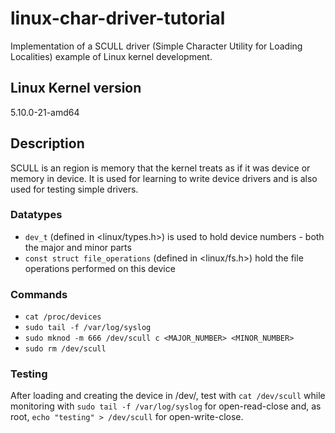# linux-char-driver-tutorial

Implementation of a SCULL driver (Simple Character Utility for Loading Localities) example of Linux kernel development.

## Linux Kernel version

5.10.0-21-amd64

## Description

SCULL is an region is memory that the kernel treats as if it was device or memory in device. It is used for learning to write device drivers and is also used for testing simple drivers.

### Datatypes

- `dev_t` (defined in <linux/types.h>) is used to hold device numbers - both the major and minor parts
- `const struct file_operations` (defined in <linux/fs.h>) hold the file operations performed on this device

### Commands

 - `cat /proc/devices` <br>
 - `sudo tail -f /var/log/syslog` <br>
 - `sudo mknod -m 666 /dev/scull c <MAJOR_NUMBER> <MINOR_NUMBER>` <br>
 - `sudo rm /dev/scull` <br>

### Testing

After loading and creating the device in /dev/, test with `cat /dev/scull` while monitoring with `sudo tail -f /var/log/syslog` for open-read-close and, as root, `echo "testing" > /dev/scull` for open-write-close.
